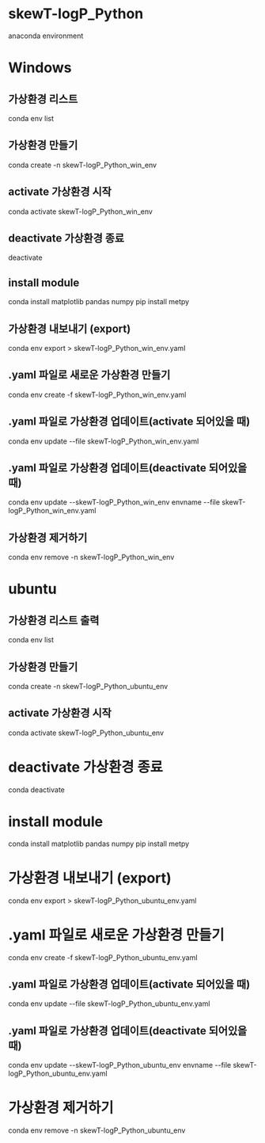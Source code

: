 # skewT-logP_Python
anaconda environment

# Windows
## 가상환경 리스트
conda env list

## 가상환경 만들기
conda create -n skewT-logP_Python_win_env

## activate 가상환경 시작
conda activate skewT-logP_Python_win_env

## deactivate 가상환경 종료
deactivate

## install module
conda install matplotlib pandas numpy
pip install metpy

## 가상환경 내보내기 (export)
conda env export > skewT-logP_Python_win_env.yaml

## .yaml 파일로 새로운 가상환경 만들기
conda env create -f skewT-logP_Python_win_env.yaml

## .yaml 파일로 가상환경 업데이트(activate 되어있을 때)
conda env update --file skewT-logP_Python_win_env.yaml

## .yaml 파일로 가상환경 업데이트(deactivate 되어있을 때)
conda env update --skewT-logP_Python_win_env envname --file skewT-logP_Python_win_env.yaml

## 가상환경 제거하기
conda env remove -n skewT-logP_Python_win_env


# ubuntu

## 가상환경 리스트 출력
conda env list

## 가상환경 만들기 
conda create -n skewT-logP_Python_ubuntu_env

## activate 가상환경 시작
conda activate skewT-logP_Python_ubuntu_env

# deactivate 가상환경 종료
conda deactivate

# install module
conda install matplotlib pandas numpy
pip install metpy

# 가상환경 내보내기 (export)
conda env export > skewT-logP_Python_ubuntu_env.yaml

# .yaml 파일로 새로운 가상환경 만들기
conda env create -f skewT-logP_Python_ubuntu_env.yaml

## .yaml 파일로 가상환경 업데이트(activate 되어있을 때)
conda env update --file skewT-logP_Python_ubuntu_env.yaml

## .yaml 파일로 가상환경 업데이트(deactivate 되어있을 때)
conda env update --skewT-logP_Python_ubuntu_env envname --file skewT-logP_Python_ubuntu_env.yaml

# 가상환경 제거하기
conda env remove -n skewT-logP_Python_ubuntu_env